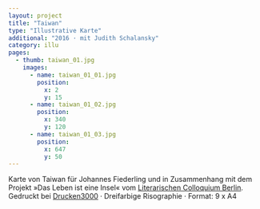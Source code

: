 ```yaml
---
layout: project
title: "Taiwan"
type: "Illustrative Karte"
additional: "2016 · mit Judith Schalansky"
category: illu
pages:
  - thumb: taiwan_01.jpg
    images:
      - name: taiwan_01_01.jpg
        position:
          x: 2
          y: 15
      - name: taiwan_01_02.jpg
        position:
          x: 340
          y: 120
      - name: taiwan_01_03.jpg
        position:
          x: 647
          y: 50
---
```

Karte von Taiwan für Johannes Fiederling und in Zusammenhang mit dem Projekt »Das Leben ist eine Insel« vom 
[Literarischen Colloquium Berlin](http://www.lcb.de).  
Gedruckt bei [Drucken3000](http://www.drucken3000.de) · Dreifarbige Risographie · Format: 9 x A4 